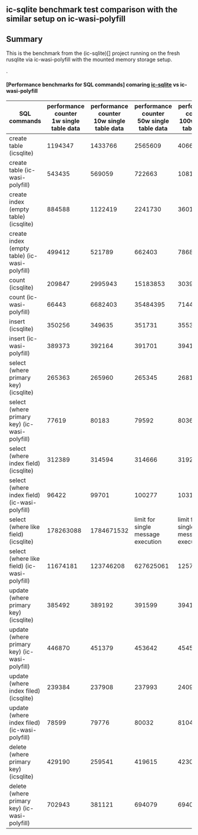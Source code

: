 ## ic-sqlite benchmark test comparison with the similar setup on ic-wasi-polyfill

## Summary

This is the benchmark from the (ic-sqlite)[] project running on the fresh rusqlite via ic-wasi-polyfill with the mounted memory storage setup.

.
#### [Performance benchmarks for SQL commands] comaring [ic-sqlite](https://github.com/froghub-io/ic-sqlite/) vs ic-wasi-polyfill

| SQL <br/> commands               | performance counter <br/> 1w single table data | performance counter <br/> 10w single table data | performance counter <br/> 50w single table data | performance counter <br/> 100w single table data |
|----------------------------------|------------------------------------------------|-------------------------------------------------|-------------------------------------------------|--------------------------------------------------|
| create table (icsqlite)          | 1194347                                        | 1433766                                         | 2565609                                         | 4066020                                          | 
| create table (ic-wasi-polyfill)  | 543435                                         | 569059                                          | 722663                                          | 1081202                                          | 
| create index <br/> (empty table) (icsqlite)         | 884588                      | 1122419                                         | 2241730                                         | 3601724                                          |
| create index <br/> (empty table) (ic-wasi-polyfill) | 499412                      | 521789                                          | 662403                                          | 786819                                           |
| count (icsqlite)                                    | 209847                      | 2995943                                         | 15183853                                        | 30392494                                         | 
| count (ic-wasi-polyfill)                            | 66443                       | 6682403                                         | 35484395                                        | 71440938                                         | 
| insert (icsqlite)                                   | 350256                      | 349635                                          | 351731                                          | 355381                                           | 
| insert (ic-wasi-polyfill)                           | 389373                      | 392164                                          | 391701                                          | 394134                                           | 
| select <br/> (where primary key) (icsqlite)         | 265363                      | 265960                                          | 265345                                          | 268112                                           | 
| select <br/> (where primary key) (ic-wasi-polyfill) | 77619                       | 80183                                           | 79592                                           | 80368                                            | 
| select <br/> (where index field) (icsqlite)         | 312389                      | 314594                                          | 314666                                          | 319276                                           | 
| select <br/> (where index field) (ic-wasi-polyfill) | 96422                       | 99701                                           | 100277                                          | 103120                                           | 
| select <br/> (where like field) (icsqlite)          | 178263088                   | 1784671532                                      | limit for single message execution              | limit for single message execution               | 
| select <br/> (where like field) (ic-wasi-polyfill)  | 11674181                    | 123746208                                       | 627625061                                       | 1257467787                                       | 
| update <br/> (where primary key) (icsqlite)         | 385492                      | 389192                                          | 391599                                          | 394111                                           | 
| update <br/> (where primary key) (ic-wasi-polyfill) | 446870                      | 451379                                          | 453642                                          | 454555                                           | 
| update <br/> (where index filed) (icsqlite)         | 239384                      | 237908                                          | 237993                                          | 240998                                           | 
| update <br/> (where index filed) (ic-wasi-polyfill) | 78599                       | 79776                                           | 80032                                           | 81046                                            | 
| delete <br/> (where primary key) (icsqlite)         | 429190                      | 259541                                          | 419615                                          | 423064                                           |
| delete <br/> (where primary key) (ic-wasi-polyfill) | 702943                      | 381121                                          | 694079                                          | 694053                                           |

